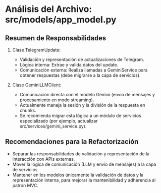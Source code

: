 # Análisis del Archivo: src/models/app_model.py

## Resumen de Responsabilidades

1. Clase TelegramUpdate:
   - Validación y representación de actualizaciones de Telegram.
   - Lógica interna: Extrae y valida datos del update.
   - Comunicación externa: Realiza llamadas a GeminiService para obtener respuestas (debe migrarse a la capa de servicios).

2. Clase GeminiLLMClient:
   - Comunicación directa con el modelo Gemini (envío de mensajes y procesamiento en modo streaming).
   - Actualmente maneja la sesión y la división de la respuesta en chunks.
   - Se recomienda migrar esta lógica a un módulo de servicios especializado (por ejemplo, actualizar src/services/gemini_service.py).

## Recomendaciones para la Refactorización
- Separar las responsabilidades de validación y representación de la interacción con APIs externas.
- Mover la lógica de comunicación (LLM y envío de mensajes) a la capa de servicios.
- Mantener en los modelos únicamente la validación de datos y la representación interna, para mejorar la mantenibilidad y adherencia al patrón MVC.
